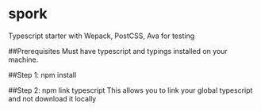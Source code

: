 # spork
Typescript starter with Wepack, PostCSS, Ava for testing

##Prerequisites
Must have typescript and typings installed on your machine.

##Step 1: npm install

##Step 2: npm link typescript
This allows you to link your global typescript and not download it locally

